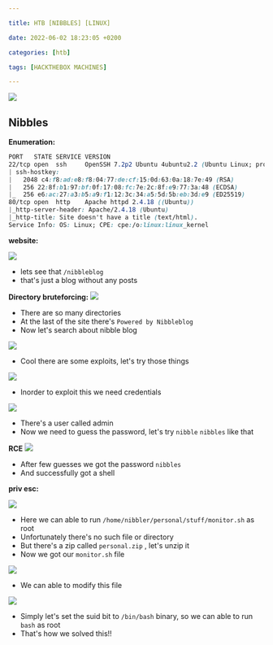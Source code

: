 ```yaml
---

title: HTB [NIBBLES] [LINUX]

date: 2022-06-02 18:23:05 +0200

categories: [htb]

tags: [HACKTHEBOX MACHINES]

---
```


![](https://i.imgur.com/TnenIMs.png)

## Nibbles

**Enumeration:**

```css
PORT   STATE SERVICE VERSION
22/tcp open  ssh     OpenSSH 7.2p2 Ubuntu 4ubuntu2.2 (Ubuntu Linux; protocol 2.0)
| ssh-hostkey: 
|   2048 c4:f8:ad:e8:f8:04:77:de:cf:15:0d:63:0a:18:7e:49 (RSA)
|   256 22:8f:b1:97:bf:0f:17:08:fc:7e:2c:8f:e9:77:3a:48 (ECDSA)
|_  256 e6:ac:27:a3:b5:a9:f1:12:3c:34:a5:5d:5b:eb:3d:e9 (ED25519)
80/tcp open  http    Apache httpd 2.4.18 ((Ubuntu))
|_http-server-header: Apache/2.4.18 (Ubuntu)
|_http-title: Site doesn't have a title (text/html).
Service Info: OS: Linux; CPE: cpe:/o:linux:linux_kernel
```


**website:**

![](https://i.imgur.com/fZYq1an.png)
- lets see that `/nibbleblog`
- that's just a blog without any posts


**Directory bruteforcing:**
![](https://i.imgur.com/wWxY7QC.png)
- There are so many directories
- At the last of the site there's `Powered by Nibbleblog`
- Now let's search about nibble blog


![](https://i.imgur.com/lvc7QWP.png)

- Cool there are some exploits, let's try those things

![](https://i.imgur.com/wFsf0k2.png)
- Inorder to exploit this we need credentials

![](https://i.imgur.com/Oih9JQG.png)
- There's a user called admin
- Now we need to guess the password, let's try `nibble` `nibbles` like that

**RCE**
![](https://i.imgur.com/OXVSNQn.png)
- After few guesses we got the password `nibbles`
- And successfully got a shell

**priv esc:**

![](https://i.imgur.com/0SyZnMG.png)
- Here we can able to run `/home/nibbler/personal/stuff/monitor.sh` as root
- Unfortunately there's no such file or directory
- But there's a zip called `personal.zip` , let's unzip it
- Now we got our `monitor.sh` file

![](https://i.imgur.com/F9IiAo6.png)
- We can able to modify this file


![](https://i.imgur.com/79q1iq7.png)
- Simply let's set the suid bit to `/bin/bash` binary, so we can able to run `bash` as root 
- That's how we solved this!!

